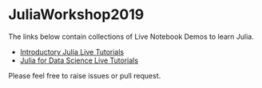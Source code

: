 # JuliaWorkshop2019

The links below contain collections of Live Notebook Demos to learn Julia. 
- [Introductory Julia Live Tutorials](https://mybinder.org/v2/gh/ppalmes/JuliaWorkshop2019/Part1)  
- [Julia for Data Science Live Tutorials](Part3-DataScience)


Please feel free to raise issues or pull request.
